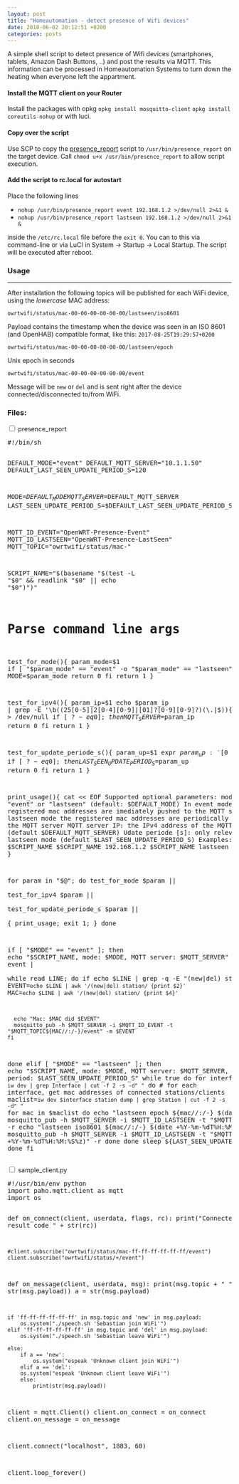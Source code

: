 ```yaml
---
layout: post
title: "Homeautomation - detect presence of Wifi devices"
date: 2018-06-02 20:12:51 +0200
categories: posts
---
```


A simple shell script to detect presence of Wifi devices (smartphones, tablets, Amazon Dash Buttons, ..) and post the results via MQTT.
This information can be processed in Homeautomation Systems to turn down the heating when everyone left the appartment.

#### Install the MQTT client on your Router
Install the packages with opkg
`opkg install mosquitto-client`
`opkg install coreutils-nohup`
or with luci.

#### Copy over the script
Use SCP to copy the [presence_report](https://gitlab.itunix.eu/skorotkiewicz/owrtwifi2mqtt/blob/master/presence_report) script to `/usr/bin/presence_report` on the target device.
Call `chmod u+x /usr/bin/presence_report` to allow script execution.

#### Add the script to rc.local for autostart

Place the following lines

- `nohup /usr/bin/presence_report event 192.168.1.2 >/dev/null 2>&1 &`
- `nohup /usr/bin/presence_report lastseen 192.168.1.2 >/dev/null 2>&1 &`

inside the `/etc/rc.local` file before the `exit 0`. You can to this via command-line or via LuCI in System -> Startup -> Local Startup. The script will be executed after reboot.

### Usage
-----

After installation the following topics will be published for each WiFi device, using the _lowercase_ MAC address:

	owrtwifi/status/mac-00-00-00-00-00-00/lastseen/iso8601

Payload contains the timestamp when the device was seen in an ISO 8601 (and OpenHAB) compatible format, like this: `2017-08-25T19:29:57+0200`

	owrtwifi/status/mac-00-00-00-00-00-00/lastseen/epoch

Unix epoch in seconds

	owrtwifi/status/mac-00-00-00-00-00-00/event

Message will be `new` or `del` and is sent right after the device connected/disconnected to/from WiFi.


### Files:

<div class="spoiler">
        <input type="checkbox" id="spoilerid_1">
                <label for="spoilerid_1">presence_report</label>
        <div class="spoiler_body">
<pre>
#!/bin/sh

DEFAULT_MODE="event"
DEFAULT_MQTT_SERVER="10.1.1.50"
DEFAULT_LAST_SEEN_UPDATE_PERIOD_S=120

MODE=$DEFAULT_MODE
MQTT_SERVER=$DEFAULT_MQTT_SERVER
LAST_SEEN_UPDATE_PERIOD_S=$DEFAULT_LAST_SEEN_UPDATE_PERIOD_S

MQTT_ID_EVENT="OpenWRT-Presence-Event"
MQTT_ID_LASTSEEN="OpenWRT-Presence-LastSeen"
MQTT_TOPIC="owrtwifi/status/mac-"

SCRIPT_NAME="$(basename "$(test -L "$0" && readlink "$0" || echo "$0")")"


# Parse command line args
test_for_mode(){
  param_mode=$1
  if [ "$param_mode" == "event" -o "$param_mode" == "lastseen" ]; then
    MODE=$param_mode
    return 0
  fi
  return 1
}

test_for_ipv4(){
  param_ip=$1
  echo $param_ip | grep -E '\b((25[0-5]|2[0-4][0-9]|[01]?[0-9][0-9]?)(\.|$)){4}\b' > /dev/null
  if [ $? -eq 0 ]; then
    MQTT_SERVER=$param_ip
    return 0
  fi
  return 1
}

test_for_update_periode_s(){
  param_up=$1
  expr $param_up : '[0-9][0-9]*$'
  if [ $? -eq 0 ]; then
    LAST_SEEN_UPDATE_PERIOD_S=$param_up
    return 0
  fi
  return 1
}

print_usage(){
cat << EOF
Supported optional parameters:
  mode: "event" or "lastseen" (default: $DEFAULT_MODE)
    In event mode changes of registered mac addresses are imediately pushed to the MQTT server
    In lastseen mode the registered mac addresses are periodically pushed to the MQTT server
  MQTT server IP: the IPv4 address of the MQTT server (default $DEFAULT_MQTT_SERVER)
  Udate periode [s]: only relevant for lastseen mode  (default $LAST_SEEN_UPDATE_PERIOD_S)
Examples:
  $SCRIPT_NAME
  $SCRIPT_NAME 192.168.1.2
  $SCRIPT_NAME lastseen 300
EOF
}

for param in "$@"; do
  test_for_mode $param || \
  test_for_ipv4 $param || \
  test_for_update_periode_s $param || \
  { print_usage; exit 1; }
done


if [ "$MODE" == "event" ]; then
  echo "$SCRIPT_NAME, mode: $MODE, MQTT server: $MQTT_SERVER"
  iw event | \
  while read LINE; do
    if echo $LINE | grep -q -E "(new|del) station"; then
      EVENT=`echo $LINE | awk '/(new|del) station/ {print $2}'`
      MAC=`echo $LINE | awk '/(new|del) station/ {print $4}'`

      echo "Mac: $MAC did $EVENT"
      mosquitto_pub -h $MQTT_SERVER -i $MQTT_ID_EVENT -t "$MQTT_TOPIC${MAC//:/-}/event" -m $EVENT
    fi
  done
elif [ "$MODE" == "lastseen" ]; then
  echo "$SCRIPT_NAME, mode: $MODE, MQTT server: $MQTT_SERVER, period: $LAST_SEEN_UPDATE_PERIOD_S"
  while true
  do
    for interface in `iw dev | grep Interface | cut -f 2 -s -d" "`
    do
      # for each interface, get mac addresses of connected stations/clients
      maclist=`iw dev $interface station dump | grep Station | cut -f 2 -s -d" "` 
      for mac in $maclist
      do
        echo "lastseen epoch   ${mac//:/-} $(date +%s)"
        mosquitto_pub -h $MQTT_SERVER -i $MQTT_ID_LASTSEEN -t "$MQTT_TOPIC${mac//:/-}/lastseen/epoch" -m "$(date +%s)" -r
        echo "lastseen iso8601 ${mac//:/-} $(date +%Y-%m-%dT%H:%M:%S%z)"
        mosquitto_pub -h $MQTT_SERVER -i $MQTT_ID_LASTSEEN -t "$MQTT_TOPIC${mac//:/-}/lastseen/iso8601" -m "$(date +%Y-%m-%dT%H:%M:%S%z)" -r
      done
    done
    sleep ${LAST_SEEN_UPDATE_PERIOD_S}
  done
fi
</pre>
        </div>
</div>

<div class="spoiler" style="padding-top: 2px;">
	<input type="checkbox" id="spoilerid_2">
		<label for="spoilerid_2">sample_client.py</label>
	<div class="spoiler_body">
<pre>
#!/usr/bin/env python
import paho.mqtt.client as mqtt
import os

def on_connect(client, userdata, flags, rc):
    print("Connected with result code " + str(rc))

    #client.subscribe("owrtwifi/status/mac-ff-ff-ff-ff-ff-ff/event")
    client.subscribe("owrtwifi/status/+/event")

def on_message(client, userdata, msg):
    print(msg.topic + " " + str(msg.payload))
    a = str(msg.payload)

    if 'ff-ff-ff-ff-ff-ff' in msg.topic and 'new' in msg.payload:
        os.system("./speech.sh 'Sebastian join WiFi'")
    elif 'ff-ff-ff-ff-ff-ff' in msg.topic and 'del' in msg.payload:
        os.system("./speech.sh 'Sebastian leave WiFi'")

    else:
        if a == 'new':
            os.system("espeak 'Unknown client join WiFi'")
        elif a == 'del':
	    os.system("espeak 'Unknown client leave WiFi'")
        else:
            print(str(msg.payload))


client = mqtt.Client()
client.on_connect = on_connect
client.on_message = on_message

client.connect("localhost", 1883, 60)

client.loop_forever()
</pre>
	</div>
</div>
